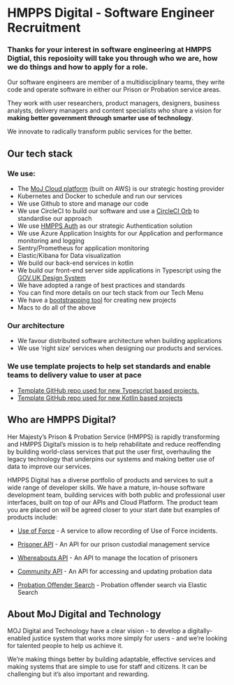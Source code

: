 # HMPPS Digital - Software Engineer Recruitment  

### Thanks for your interest in software engineering at HMPPS Digtial, this reposioity will take you through who we are, how we do things and how to apply for a role. 

Our software engineers are member of a multidisciplinary teams, they write code and operate software in either our Prison or Probation service areas.

They work with user researchers, product managers, designers, business analysts, delivery managers and content specialists who share a vision for **making better government through smarter use of technology**. 

We innovate to radically transform public services for the better.

<!-- ### Our software engineers are members of a community

We currently have over forty experienced developers who make up the broader engineering community, they coach and mentoring their colleagues and take part in informal support networks with their peers. 

- Take a look at our developer blog and read about one of our developers talking about her experiences joining during lockdown.
- To help picture life at the Ministry of Justice Digital and Techcnology take a look at our blog and our strategy.
- To learn more about what developers do in government please review the DDaT Capability Framework: https://www.gov.uk/guidance/software-developer#senior-developer -->

## Our tech stack

### We use:

- The [MoJ Cloud platform](https://user-guide.cloud-platform.service.justice.gov.uk/#cloud-platform-user-guide) (built on AWS) is our strategic hosting provider
- Kubernetes and Docker to schedule and run our services
- We use Github to store and manage our code
- We use CircleCI to build our software and use a [CircleCI Orb](https://github.com/ministryofjustice/hmpps-circleci-orb) to standardise our approach
- We use [HMPPS Auth](https://github.com/ministryofjustice/hmpps-auth) as our strategic Authentication solution 
- We use Azure Application Insights for our Application and performance monitoring and logging
- Sentry/Prometheus for application monitoring
- Elastic/Kibana for Data visualization 
- We build our back-end services in kotlin
- We build our front-end server side applications in Typescript using the [GOV.UK Design System](https://design-system.service.gov.uk)
- We have adopted a range of best practices and standards
- You can find more details on our tech stack from our Tech Menu 
- We have a [bootstrapping tool](https://github.com/ministryofjustice/dps-project-bootstrap) for creating new projects
- Macs to do all of the above

### Our architecture

- We favour distributed software architecture when building applications
- We use ‘right size’ services when designing our products and services.

### We use template projects to help set standards and enable teams to delivery value to user at pace

- [Template GitHub repo used for new Typescript based projects.](https://github.com/ministryofjustice/hmpps-template-typescript) 
- [Template GitHub repo used for new Kotlin based projects](https://github.com/ministryofjustice/hmpps-template-kotlin)


## Who are HMPPS Digital? 

Her Majesty’s Prison & Probation Service (HMPPS) is rapidly transforming and HMPPS Digital’s mission is to help rehabilitate and reduce reoffending by building world-class services that put the user first, overhauling the legacy technology that underpins our systems and making better use of data to improve our services.		

HMPPS Digital has a diverse portfolio of products and services to suit a wide range of developer skills. We have a mature, in-house software development team, building services with both public and professional user interfaces, built on top of our APIs and Cloud Platform. The product team you are placed on will be agreed closer to your start date but examples of products include:

- [Use of Force](https://github.com/ministryofjustice/use-of-force) - A service to allow recording of Use of Force incidents.

- [Prisoner API](https://github.com/ministryofjustice/prison-api) - An API for our prison custodial management service 
- [Whereabouts API](https://github.com/ministryofjustice/whereabouts-api/) -  An API to manage the location of prisoners 
- [Community API](https://github.com/ministryofjustice/community-api) - An API for accessing and updating probation data 
- [Probation Offender Search](https://github.com/ministryofjustice/probation-offender-search) - Probation offender search via Elastic Search 

## About MoJ Digital and Technology

MOJ Digital and Technology have a clear vision - to develop a digitally-enabled justice system that works more simply for users - and we’re looking for talented people to help us achieve it.

We’re making things better by building adaptable, effective services and making systems that are simple to use for staff and citizens. It can be challenging but it’s also important and rewarding.
